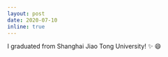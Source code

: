 ```yaml
---
layout: post
date: 2020-07-10
inline: true
---
```


I graduated from Shanghai Jiao Tong University!   :sparkles: :smile:
